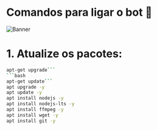# Comandos para ligar o bot 🤖

![Banner](https://files.catbox.moe/4x6klr.jpg)

# 1. Atualize os pacotes:
```bash
apt-get upgrade```
```bash
apt-get update```
apt upgrade -y
apt update -y
apt install nodejs -y
apt install nodejs-lts -y
apt install ffmpeg -y
apt install wget -y
apt install git -y 
